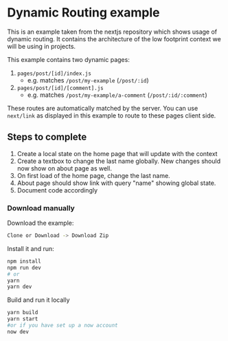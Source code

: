 # Dynamic Routing example

This is an example taken from the nextjs repository which shows usage of dynamic routing.
It contains the architecture of the low footprint context we will be using in projects.

This example contains two dynamic pages:

1. `pages/post/[id]/index.js`
   - e.g. matches `/post/my-example` (`/post/:id`)
1. `pages/post/[id]/[comment].js`
   - e.g. matches `/post/my-example/a-comment` (`/post/:id/:comment`)

These routes are automatically matched by the server.
You can use `next/link` as displayed in this example to route to these pages client side.

## Steps to complete

1. Create a local state on the home page that will update with the context
2. Create a textbox to change the last name globally. New changes should now show on about page as well.
3. On first load of the home page, change the last name.
4. About page should show link with query "name" showing global state.
5. Document code accordingly


### Download manually

Download the example:

```bash
Clone or Download -> Download Zip
```

Install it and run:

```bash
npm install
npm run dev
# or
yarn
yarn dev
```

Build and run it locally
```bash
yarn build
yarn start
#or if you have set up a now account
now dev
```
